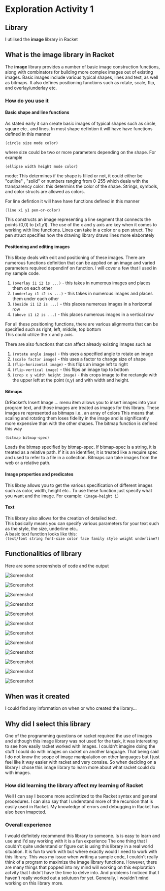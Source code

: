 # Exploration Activity 1


## Library
I utilised the **image** library in Racket


## What is the image library in Racket
The **image** library provides a number of basic image construction functions, along with combinators for building more complex images out of existing images. 
Basic images include various typical shapes, lines and text, as well as bitmaps. 
It also defines positioning functions such as rotate, scale, flip, and overlay/underlay etc.


### How do you use it
#### Basic shape and line functions
As stated early it can create basic images of typical shapes such as circle, square etc.. and lines. 
In most shape defintion it will have have functions defined in this manner

`(circle size mode color)`

where size could be two or more parameters depending on the shape. For example

`(ellipse width height mode color)`

mode: This determines if the shape is filled or not, it could either be "outline" , "solid" or numbers ranging from 0-255 which deals with the transparency
color: this determins the color of the shape. Strings, symbols, and color structs are allowed as colors. 

For line defintion it will have have functions defined in this manner 

`(line x1 y1 pen-or-color)` 

This constructs an image representing a line segment that connects the points (0,0) to (x1,y1).
The use of the x and y axis are key when it comes to working with line functions. 
Lines can take in a color or a pen struct. The pen struct specifies how the drawing library draws lines more elaborately

#### Positioning and editing images
This libray deals with edit and positioning of these images.
There are numerous functions definition that can be applied on an image and varied parameters required dependinf on function.
I will cover a few that I used in my sample code.

  1. `(overlay i1 i2 is ...)` - this takes in numerous images and places them on each other
  2. `(underlay i1 i2 is ...)` - this takes in numerous images and places them under each other
  3. `(beside i1 i2 is ...)` - this places numerous images in a horizontal row
  4. `(above i1 i2 is ...)` - this places numerous images in a vertical row

For all these positioning functions, there are various alignments that can be specified such as right, left, middle, top bottom   
This could utilize the x and y axis.

There are also functions that can affect already existing images such as 
  
  1. `(rotate angle image)` - this uses a specified angle to rotate an image
  2. `(scale factor image)` - this uses a factor to change size of shape
  3. `(flip-horizontal image)` - this flips an image left to right
  4. `(flip-vertical image)` - this flips an image top to bottom
  5. `(crop x y width height image)` - this crops image to the rectangle with the upper left at the point (x,y) and with width and height.

#### Bitmaps
DrRacket’s Insert Image ... menu item allows you to insert images into your program text, and those images are treated as images for this library.
These images re represented as bitmaps i.e., an array of colors
This means that scaling and rotating them loses fidelity in the image and is significantly more expensive than with the other shapes.
The bitmap function is defined this way

`(bitmap bitmap-spec)`

Loads the bitmap specified by bitmap-spec. If bitmap-spec is a string, it is treated as a relative path. 
If it is an identifier, it is treated like a require spec and used to refer to a file in a collection.
Bitmaps can take images from the web or a relative path.


#### Image properties and predicates
This libray allows you to get the various specification of different images such as color, width, height etc..
To use these function just specify what you want and the image. For example:
`(image-height i)` 

#### Text
This library also allows for the creation of detailed text.    
This basically means you can specify various parameters for your text such as the style, the size, underline etc..   
A basic text function looks like this:   
`(text/font string font-size color face family style weight underline?)`


## Functionalities of library
Here are some screenshots of code and the output

![Screenshot](Function1.png)

![Screenshot](Function2.png)

![Screenshot](Function3.png)

![Screenshot](Function4.png)

![Screenshot](Function5.png)

![Screenshot](Function6.png)

![Screenshot](Function7.png)

![Screenshot](Function8.png)

![Screenshot](Function9.png)

![Screenshot](Function10.png)

![Screenshot](Function11.png)

![Screenshot](Function12.png)


## When was it created
I could find any information on when or who created the library...


## Why did I select this library
One of the programming questions on racket required the use of images and although this image library was not used for the task, it was interesting to see how easily racket worked with images. I couldn't imagine doing the stuff I could do with images on racket on another language. That being said I do not know the scope of image manipulation on other languages but I just feel like it way easier with racket and very consise. So when deciding on a library I chose this image library to learn more about what racket could do with images.


### How did learning the library affect my learning of Racket
Well I can say I become more acclimtized to the Racket syntax and general procedures. 
I can also say that I understand more of the recursion that is easily used in Racket.
My knowledge of errors and debugging in Racket has also been imapcted.


### Overall experience 
I would definitely recommend this library to someone. Is is easy to learn and use and I'd say working with it is a fun experience
The one thing that I couldn't quite understand or figure out is using this library in a real world situation. 
It is fun to work with but where exactly would I need to work with this library.
This was my issue when writing a sample code, I couldn't really think of a program to maximize the image library functions.
However, there are many things that popped into my mind will working on this exploration actvity that I didn't have the time to delve into.
And problems I noticed that I haven't really worked out a solutuon for yet. 
Generally, I wouldn't mind working on this library more.




